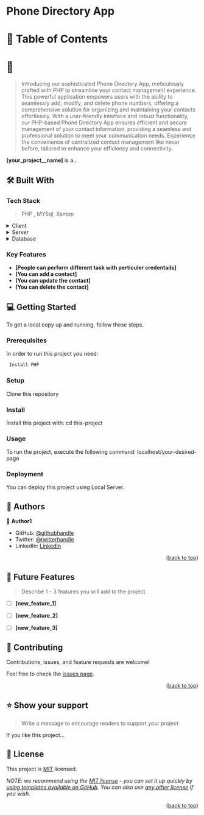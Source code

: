 

# Phone Directory App

<!-- TABLE OF CONTENTS -->

# 📗 Table of Contents



<!-- PROJECT DESCRIPTION -->

# 📖 

> Introducing our sophisticated Phone Directory App, meticulously crafted with PHP to streamline your contact management experience. This powerful application empowers users with the ability to seamlessly add, modify, and delete phone numbers, offering a comprehensive solution for organizing and maintaining your contacts effortlessly. With a user-friendly interface and robust functionality, our PHP-based Phone Directory App ensures efficient and secure management of your contact information, providing a seamless and professional solution to meet your communication needs. Experience the convenience of centralized contact management like never before, tailored to enhance your efficiency and connectivity.

**[your_project__name]** is a...

## 🛠 Built With <a name="PHP"></a>

### Tech Stack <a name="tech-stack"></a>

> PHP , MYSql, Xampp

<details>
  <summary>Client</summary>
  <ul>
    <li><a href="#">PHP</a></li>
  </ul>
</details>

<details>
  <summary>Server</summary>
  <ul>
    <li><a href="#">Xampp</a></li>
  </ul>
</details>

<details>
<summary>Database</summary>
  <ul>
    <li><a href="#">MYSQL</a></li>
  </ul>
</details>

<!-- Features -->

### Key Features <a name="key-features"></a>

> 

- **[People can perform different task with perticuler credentails]**
- **[You can add a contact]**
- **[You can update the contact]**
- **[You can delete the contact]**



<!-- LIVE DEMO -->

<!-- ## 🚀 Live Demo <a name="live-demo"></a> -->

<!-- > Add a link to your deployed project.

- [Live Demo Link](https://google.com) -->


<!-- GETTING STARTED -->

## 💻 Getting Started <a name="getting-started"></a>


To get a local copy up and running, follow these steps.

### Prerequisites

In order to run this project you need:



```sh
 Install PHP
```


### Setup

Clone this repository

<!--
Example commands:

```sh
  cd my-folder
  git clone git@github.com:myaccount/my-project.git
```
--->

### Install

Install this project with: cd this-project

<!--
Example command:

```sh
  cd my-project
  gem install
```
--->

### Usage

To run the project, execute the following command: localhost/your-desired-page

<!--
Example command:

```sh
  rails server
```
--->

<!-- ### Run tests

To run tests, run the following command: -->

<!--
Example command:

```sh
  bin/rails test test/models/article_test.rb
```
--->

### Deployment

You can deploy this project using Local Server.

<!--
Example:

```sh

```
 -->



<!-- AUTHORS -->

## 👥 Authors <a name="authors"></a>

> 

👤 **Author1**

- GitHub: [@githubhandle](https://github.com/safar1212)
- Twitter: [@twitterhandle](https://twitter.com/safar999)
- LinkedIn: [LinkedIn](https://linkedin.com/in/safar9)


<p align="right">(<a href="#readme-top">back to top</a>)</p>

<!-- FUTURE FEATURES -->

## 🔭 Future Features <a name="future-features"></a>

> Describe 1 - 3 features you will add to the project.

- [ ] **[new_feature_1]**
- [ ] **[new_feature_2]**
- [ ] **[new_feature_3]**


<!-- CONTRIBUTING -->

## 🤝 Contributing <a name="contributing"></a>

Contributions, issues, and feature requests are welcome!

Feel free to check the [issues page](../../issues/).

<p align="right">(<a href="#readme-top">back to top</a>)</p>

<!-- SUPPORT -->

## ⭐️ Show your support <a name="support"></a>

> Write a message to encourage readers to support your project

If you like this project...



<!-- ACKNOWLEDGEMENTS -->

<!-- ## 🙏 Acknowledgments <a name="acknowledgements"></a>

> Give credit to everyone who inspired your codebase.

I would like to thank...



<!-- FAQ (optional) -->

<!-- ## ❓ FAQ (OPTIONAL) <a name="faq"></a>

> Add at least 2 questions new developers would ask when they decide to use your project.

- **[Question_1]**

  - [Answer_1]

- **[Question_2]**

  - [Answer_2]



<!-- LICENSE -->

## 📝 License <a name="license"></a>

This project is [MIT](./LICENSE) licensed.

_NOTE: we recommend using the [MIT license](https://choosealicense.com/licenses/mit/) - you can set it up quickly by [using templates available on GitHub](https://docs.github.com/en/communities/setting-up-your-project-for-healthy-contributions/adding-a-license-to-a-repository). You can also use [any other license](https://choosealicense.com/licenses/) if you wish._

<p align="right">(<a href="#readme-top">back to top</a>)</p>
